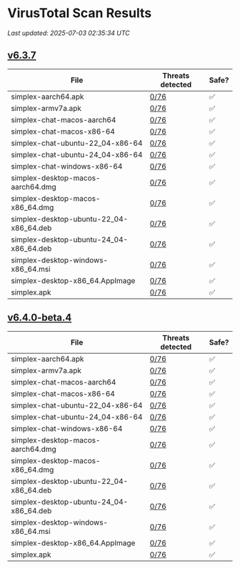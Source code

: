 # VirusTotal Scan Results
_Last updated: 2025-07-03 02:35:34 UTC_

## [v6.3.7](https://github.com/simplex-chat/simplex-chat/releases/tag/v6.3.7)
| File | Threats detected | Safe? |
| ---- | ---------------- | ----- |
| simplex-aarch64.apk | [0/76](https://www.virustotal.com/gui/file/f0d273c379b86fba48a4e60b32158b62d0c6faae1809346ed8a6b9a72d28bfaf) | ✅ |
| simplex-armv7a.apk | [0/76](https://www.virustotal.com/gui/file/dee6380e34d8cecde9ff9d22e79c6a449391fab3e2e13e8c0a53c764c09f0338) | ✅ |
| simplex-chat-macos-aarch64 | [0/76](https://www.virustotal.com/gui/file/5c7fd9369b9ddd1ccdb2bd2634e89ac38a8c4c99183122ce9a481673d82616da) | ✅ |
| simplex-chat-macos-x86-64 | [0/76](https://www.virustotal.com/gui/file/c4e8ac93d1fff6bee889c208d56f9b8d491ef2b00a3d9189e66d8ed622525ec4) | ✅ |
| simplex-chat-ubuntu-22_04-x86-64 | [0/76](https://www.virustotal.com/gui/file/11dce922a17ec321394193ca34505c68cb768f95794069b30f8715e23029723e) | ✅ |
| simplex-chat-ubuntu-24_04-x86-64 | [0/76](https://www.virustotal.com/gui/file/811c908722bbc00b6baf9224e163ba58e969c5c434b66b26fd0af8023dbd2401) | ✅ |
| simplex-chat-windows-x86-64 | [0/76](https://www.virustotal.com/gui/file/3fa0bb7df06b032001a7040beb7aa07d773fb35747f9322555a4302549c9d21e) | ✅ |
| simplex-desktop-macos-aarch64.dmg | [0/76](https://www.virustotal.com/gui/file/c34c3532650a53b4821c86548789303fd86992ad5d2fd573dcb0a8dce9539fa0) | ✅ |
| simplex-desktop-macos-x86_64.dmg | [0/76](https://www.virustotal.com/gui/file/5cee1b63c227de30569c392d3fa88b02b608fb182b8c61539a1ff465d6510c81) | ✅ |
| simplex-desktop-ubuntu-22_04-x86_64.deb | [0/76](https://www.virustotal.com/gui/file/ff2271944ccdf3cee22aaae808f020f3ac921a98a6c2bb71484b954fa46c19aa) | ✅ |
| simplex-desktop-ubuntu-24_04-x86_64.deb | [0/76](https://www.virustotal.com/gui/file/5868bbd5081a0e1a7ea2e1a038ec111cf3f9fea57f38c76cfab32fc7f35800df) | ✅ |
| simplex-desktop-windows-x86_64.msi | [0/76](https://www.virustotal.com/gui/file/31e8faca94a80ef3efca18960ccdbea243635323834df620850770f5facb9c0b) | ✅ |
| simplex-desktop-x86_64.AppImage | [0/76](https://www.virustotal.com/gui/file/3ec5124ace874d5de019b747fa13e27d9d8093a8f5bcd4801eca9a2f953595b6) | ✅ |
| simplex.apk | [0/76](https://www.virustotal.com/gui/file/f0d273c379b86fba48a4e60b32158b62d0c6faae1809346ed8a6b9a72d28bfaf) | ✅ |

## [v6.4.0-beta.4](https://github.com/simplex-chat/simplex-chat/releases/tag/v6.4.0-beta.4)
| File | Threats detected | Safe? |
| ---- | ---------------- | ----- |
| simplex-aarch64.apk | [0/76](https://www.virustotal.com/gui/file/384501c9faf4cdf463399cd0af687bf80f9aae09773938f94f086a6a06ee4235) | ✅ |
| simplex-armv7a.apk | [0/76](https://www.virustotal.com/gui/file/70e1104a099a501811931ec036d3237169404d5c047ad2e7c649172aeee3d273) | ✅ |
| simplex-chat-macos-aarch64 | [0/76](https://www.virustotal.com/gui/file/4015b862f7c99c9d79ae2e262bcde30727363e2c5b604c4809fe190e3bdcbf1e) | ✅ |
| simplex-chat-macos-x86-64 | [0/76](https://www.virustotal.com/gui/file/76dbcc4b3429d8b6d0b6a245e7b99fa1ecac1d9ccafb9e8a67a36f5fac8ca664) | ✅ |
| simplex-chat-ubuntu-22_04-x86-64 | [0/76](https://www.virustotal.com/gui/file/eb9fdb2df37d6bd5bbc0683bef3ec321a5691a8fcbc9cee97257bf7938385c27) | ✅ |
| simplex-chat-ubuntu-24_04-x86-64 | [0/76](https://www.virustotal.com/gui/file/39c511f451df4cf707488141aff4316d7ff5503cdfac50b26d24d81654128257) | ✅ |
| simplex-chat-windows-x86-64 | [0/76](https://www.virustotal.com/gui/file/e826f456443cc6712b49a43b1c005df0e4686e6a664748cc137f20a0e947964f) | ✅ |
| simplex-desktop-macos-aarch64.dmg | [0/76](https://www.virustotal.com/gui/file/378309a5d7aa9da23a34d876df1426720edc19a3bb68b542bdd5346971c69d7f) | ✅ |
| simplex-desktop-macos-x86_64.dmg | [0/76](https://www.virustotal.com/gui/file/60a670c6bf1cde46e5bd1d4a76edc2531af30237b50e3f6223ff5c90e180b628) | ✅ |
| simplex-desktop-ubuntu-22_04-x86_64.deb | [0/76](https://www.virustotal.com/gui/file/b121c1ef6527b4defc08f13bad0bde8aa5dc438309ecff3c600e17f21ce0176f) | ✅ |
| simplex-desktop-ubuntu-24_04-x86_64.deb | [0/76](https://www.virustotal.com/gui/file/b08199be95843e11e9d7144e715e9d3f3921274c25eeb245c4532962ef404f85) | ✅ |
| simplex-desktop-windows-x86_64.msi | [0/76](https://www.virustotal.com/gui/file/97bed0c82a54e19015165452a3a8c4d5d8cce94ddfd57e6e02bcb1b709de2efa) | ✅ |
| simplex-desktop-x86_64.AppImage | [0/76](https://www.virustotal.com/gui/file/6aed541658290ed1877aa7afe9767ae33313866a3414c8eacb53a3ae6fa49f81) | ✅ |
| simplex.apk | [0/76](https://www.virustotal.com/gui/file/384501c9faf4cdf463399cd0af687bf80f9aae09773938f94f086a6a06ee4235) | ✅ |
